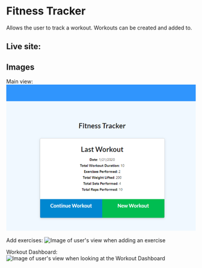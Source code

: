 # Fitness Tracker
Allows the user to track a workout. Workouts can be created and added to.  

## Live site: 


## Images

Main view:
![Image of user's view when you visit the site](./public/images/main-view.png)

Add exercises:
![Image of user's view when adding an exercise](./public/images/exercise-view.jpg)

Workout Dashboard:
![Image of user's view when looking at the Workout Dashboard](./public/images/workout-dashboard.jpg)


